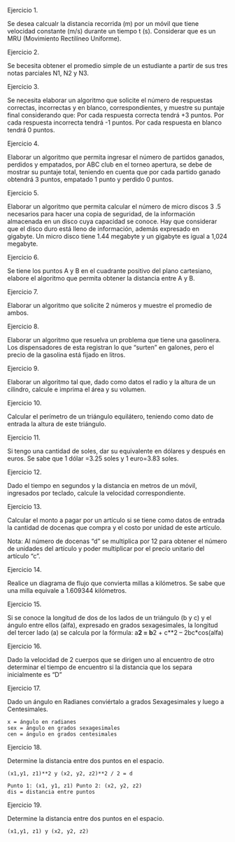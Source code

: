 Ejercicio 1.

Se desea calcualr la distancia recorrida (m) por un móvil que tiene velocidad constante (m/s) durante un tiempo t (s). Considerar que es un MRU (Movimiento Rectilíneo Uniforme).

Ejercicio 2.

Se becesita obtener el promedio simple de un estudiante a partir de sus tres notas parciales N1, N2 y N3.

Ejercicio 3.

Se necesita elaborar un algoritmo que solicite el número de respuestas correctas, incorrectas y en blanco, correspondientes, y muestre su puntaje final considerando que: 
    Por cada respuesta correcta tendrá +3 puntos.
    Por cada respuesta incorrecta tendrá -1 puntos.
    Por cada respuesta en blanco tendrá 0 puntos.

Ejercicio 4.

Elaborar un algoritmo que permita ingresar el número de partidos ganados, perdidos y empatados, por ABC club en el torneo apertura, se debe de mostrar su puntaje total, teniendo en cuenta que por cada partido ganado obtendrá 3 puntos, empatado 1 punto y perdido 0 puntos.

Ejercicio 5.

Elaborar un algoritmo que permita calcular el número de micro discos 3 .5 necesarios para hacer una copia de seguridad, de la información almacenada en un disco cuya capacidad se conoce. Hay que considerar que el disco duro está lleno de información, además expresado en gigabyte. Un micro disco tiene 1.44 megabyte y un gigabyte es igual a 1,024 megabyte.

Ejercicio 6.

Se tiene los puntos A y B en el cuadrante positivo del plano cartesiano, elabore el algoritmo que permita obtener la distancia entre A y B.

Ejercicio 7.

Elaborar un algoritmo que solicite 2 números y muestre el promedio de ambos.

Ejercicio 8.

Elaborar un algoritmo que resuelva un problema que tiene una gasolinera. Los dispensadores de esta registran lo que “surten” en galones, pero el precio de la gasolina está fijado en litros.

Ejercicio 9.

Elaborar un algoritmo tal que, dado como datos el radio y la altura de un cilindro, calcule e imprima el área y su volumen. 

Ejercicio 10.

Calcular el perímetro de un triángulo equilátero, teniendo como dato de entrada la altura de este triángulo.

Ejercicio 11.

Si tengo una cantidad de soles, dar su equivalente en dólares y después en euros. Se sabe que 1 dólar =3.25 soles y 1 euro=3.83 soles.

Ejercicio 12.

Dado el tiempo en segundos y la distancia en metros de un móvil, ingresados por teclado, calcule la velocidad correspondiente.

Ejercicio 13.

Calcular el monto a pagar por un artículo si se tiene como datos de entrada la cantidad de docenas que compra y el costo por unidad de este artículo. 

Nota: Al número de docenas “d” se multiplica por 12 para obtener
el número de unidades del artículo y poder multiplicar por el
precio unitario del artículo “c”.

Ejercicio 14.

Realice un diagrama de flujo que convierta millas a kilómetros. Se sabe que una milla equivale a 1.609344 kilómetros.

Ejercicio 15.

Si se conoce la longitud de dos de los lados de un triángulo (b y c) y el ángulo entre ellos (alfa), expresado en grados sexagesimales, la longitud del tercer lado (a) se calcula por la fórmula:
a**2 = b**2 + c**2 – 2bc*cos(alfa)

Ejercicio 16.

Dado la velocidad de 2 cuerpos que se dirigen uno al encuentro de otro determinar el tiempo de encuentro si la distancia que los separa inicialmente es “D”

Ejercicio 17.

Dado un ángulo en Radianes conviértalo a grados Sexagesimales y luego a Centesimales.

    x = ángulo en radianes
    sex = ángulo en grados sexagesimales
    cen = ángulo en grados centesimales

Ejercicio 18.

Determine la distancia entre dos puntos en el espacio.
    
    (x1,y1, z1)**2 y (x2, y2, z2)**2 / 2 = d
    
    Punto 1: (x1, y1, z1) Punto 2: (x2, y2, z2)
    dis = distancia entre puntos

Ejercicio 19.

Determine la distancia entre dos puntos en el espacio.
    
    (x1,y1, z1) y (x2, y2, z2)